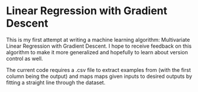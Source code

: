 # Linear Regression with Gradient Descent
This is my first attempt at writing a machine learning algorithm: Multivariate Linear Regression with Gradient Descent. I hope to receive feedback on this algorithm to make it more generalized and hopefully to learn about version control as well.

The current code requires a .csv file to extract examples from (with the first column being the output) and maps maps given inputs to desired outputs by fitting a straight line through the dataset.
